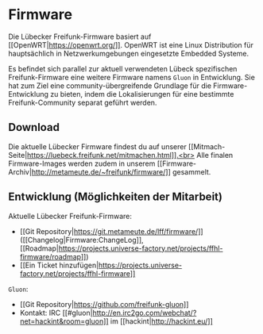 # Firmware

Die Lübecker Freifunk-Firmware basiert auf [[OpenWRT|https://openwrt.org/]]. OpenWRT ist eine Linux Distribution für hauptsächlich in Netzwerkumgebungen eingesetzte Embedded Systeme.

Es befindet sich parallel zur aktuell verwendeten Lübeck spezifischen Freifunk-Firmware eine weitere Firmware namens `Gluon` in Entwicklung. Sie hat zum Ziel eine community-übergreifende Grundlage für die Firmware-Entwicklung zu bieten, indem die Lokalisierungen für eine bestimmte Freifunk-Community separat geführt werden.

## Download
Die aktuelle Lübecker Firmware findest du auf unserer [[Mitmach-Seite|https://luebeck.freifunk.net/mitmachen.html]].<br>
Alle finalen Firmware-Images werden zudem in unserem [[Firmware-Archiv|http://metameute.de/~freifunk/firmware/]] gesammelt.

## Entwicklung (Möglichkeiten der Mitarbeit)
Aktuelle Lübecker Freifunk-Firmware:
* [[Git Repository|https://git.metameute.de/lff/firmware/]] ([[Changelog|Firmware:ChangeLog]], [[Roadmap|https://projects.universe-factory.net/projects/ffhl-firmware/roadmap]])
* [[Ein Ticket hinzufügen|https://projects.universe-factory.net/projects/ffhl-firmware]]

`Gluon`:
* [[Git Repository|https://github.com/freifunk-gluon]]
* Kontakt: IRC [[#gluon|http://en.irc2go.com/webchat/?net=hackint&room=gluon]] im [[hackint|http://hackint.eu/]]
